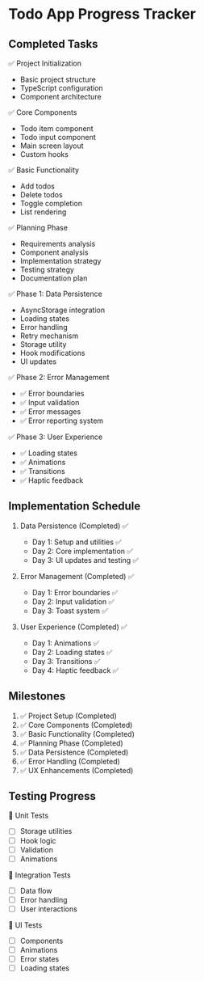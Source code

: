 # Todo App Progress Tracker

## Completed Tasks
✅ Project Initialization
  - Basic project structure
  - TypeScript configuration
  - Component architecture

✅ Core Components
  - Todo item component
  - Todo input component
  - Main screen layout
  - Custom hooks

✅ Basic Functionality
  - Add todos
  - Delete todos
  - Toggle completion
  - List rendering

✅ Planning Phase
  - Requirements analysis
  - Component analysis
  - Implementation strategy
  - Testing strategy
  - Documentation plan

✅ Phase 1: Data Persistence
  - AsyncStorage integration
  - Loading states
  - Error handling
  - Retry mechanism
  - Storage utility
  - Hook modifications
  - UI updates

✅ Phase 2: Error Management
  - ✅ Error boundaries
  - ✅ Input validation
  - ✅ Error messages
  - ✅ Error reporting system

✅ Phase 3: User Experience
  - ✅ Loading states
  - ✅ Animations
  - ✅ Transitions
  - ✅ Haptic feedback

## Implementation Schedule
1. Data Persistence (Completed) ✅
   - Day 1: Setup and utilities ✅
   - Day 2: Core implementation ✅
   - Day 3: UI updates and testing ✅

2. Error Management (Completed) ✅
   - Day 1: Error boundaries ✅
   - Day 2: Input validation ✅
   - Day 3: Toast system ✅

3. User Experience (Completed) ✅
   - Day 1: Animations ✅
   - Day 2: Loading states ✅
   - Day 3: Transitions ✅
   - Day 4: Haptic feedback ✅

## Milestones
1. ✅ Project Setup (Completed)
2. ✅ Core Components (Completed)
3. ✅ Basic Functionality (Completed)
4. ✅ Planning Phase (Completed)
5. ✅ Data Persistence (Completed)
6. ✅ Error Handling (Completed)
7. ✅ UX Enhancements (Completed)

## Testing Progress
📝 Unit Tests
- [ ] Storage utilities
- [ ] Hook logic
- [ ] Validation
- [ ] Animations

📝 Integration Tests
- [ ] Data flow
- [ ] Error handling
- [ ] User interactions

📝 UI Tests
- [ ] Components
- [ ] Animations
- [ ] Error states
- [ ] Loading states 